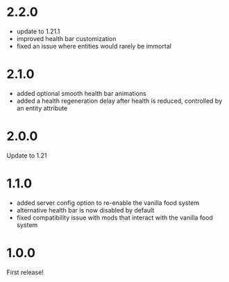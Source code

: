 # 2.2.0

- update to 1.21.1
- improved health bar customization
- fixed an issue where entities would rarely be immortal

# 2.1.0

- added optional smooth health bar animations
- added a health regeneration delay after health is reduced, controlled by an entity attribute

# 2.0.0

Update to 1.21

# 1.1.0

- added server config option to re-enable the vanilla food system
- alternative health bar is now disabled by default
- fixed compatibility issue with mods that interact with the vanilla food system

# 1.0.0

First release!

#